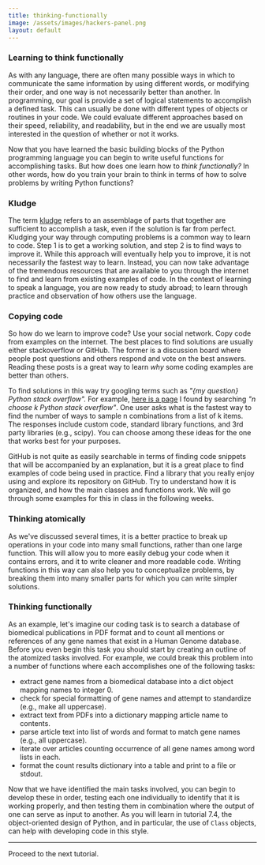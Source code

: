 ```yaml
---
title: thinking-functionally
image: /assets/images/hackers-panel.png
layout: default
---
```



### Learning to think functionally

As with any language, there are often many possible ways in which to 
communicate the same information by using different words, or modifying 
their order, and one way is not necessarily better than another. 
In programming, our goal is provide a set of logical statements 
to accomplish a defined task. This can usually be done with different 
types of objects or routines in your code. We could evaluate different 
approaches based on their speed, reliability, and readability, but in 
the end we are usually most interested in the question of whether or not
it works.

Now that you have learned the basic building blocks of the Python 
programming language you can begin to write useful functions for 
accomplishing tasks. But how does one learn how to <i>think functionally?</i>
In other words, how do you train your brain to think in terms of 
how to solve problems by writing Python functions?


### Kludge
The term [kludge](https://en.wikipedia.org/wiki/Kludge) refers to 
an assemblage of parts that together are sufficient to accomplish a task, 
even if the solution is far from perfect. Kludging your way through computing
problems is a common way to learn to code. Step 1 is to get a working 
solution, and step 2 is to find ways to improve it. While this approach
will eventually help you to improve, it is not necessarily the fastest way
to learn. Instead, you can now take advantage of the tremendous resources
that are available to you through the internet to find and learn from 
existing examples of code. In the context of learning to speak a language, 
you are now ready to study abroad; to learn through practice and observation
of how others use the language.


### Copying code
So how do we learn to improve code? Use your social network. Copy code from 
examples on the internet. The best places to find solutions are usually 
either stackoverflow or GitHub. The former is a discussion board where people post
questions and others respond and vote on the best answers. Reading these posts
is a great way to learn *why* some coding examples are better than others. 

To find solutions in this way try googling terms such as 
<i>"{my question} Python stack overflow".</i> For example, 
[here is a page](https://stackoverflow.com/questions/3025162/statistics-combinations-in-python/3027128")
I found by searching <i>"n choose k Python stack overflow"</i>. One user asks
what is the fastest way to find the number of ways to sample n combinations from 
a list of k items. The responses include custom code, standard library functions, 
and 3rd party libraries (e.g., scipy). You can choose among these ideas for the one
that works best for your purposes. 

GitHub is not quite as easily searchable in terms of finding code snippets
that will be accompanied by an explanation, but it is a great place to find
examples of code being used in practice. Find a library that you really enjoy
using and explore its repository on GitHub. Try to understand how it is organized,
and how the main classes and functions work. We will go through some examples
for this in class in the following weeks.


### Thinking atomically
As we've discussed several times, it is a better practice to break up 
operations in your code into many small functions, rather than one
large function. This will allow you to more easily debug your code when
it contains errors, and it to write cleaner and more readable code.
Writing functions in this way can also help you to conceptualize problems,
by breaking them into many smaller parts for which you can write simpler 
solutions.


### Thinking functionally
As an example, let's imagine our coding task is to search a database
of biomedical publications in PDF format and to count all mentions 
or references of any gene names that exist in a Human Genome database. 
Before you even begin this task you should start by creating an outline of 
the atomized tasks involved. For example, we could break this problem into 
a number of functions where each accomplishes one of the following tasks:

- extract gene names from a biomedical database into a dict object mapping names to integer 0.
- check for special formatting of gene names and attempt to standardize (e.g., make all uppercase).
- extract text from PDFs into a dictionary mapping article name to contents.
- parse article text into list of words and format to match gene names (e.g., all uppercase).
- iterate over articles counting occurrence of all gene names among word lists in each.
- format the count results dictionary into a table and print to a file or stdout.

Now that we have identified the main tasks involved, you can begin to 
develop these in order, testing each one individually to identify that
it is working properly, and then testing them in combination where the
output of one can serve as input to another. As you will learn in 
tutorial 7.4, the object-oriented design of Python, and in particular, 
the use of `Class` objects, can help with developing code in this style.

<hr>
Proceed to the next tutorial.